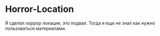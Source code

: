 # Horror-Location
Я сделал хоррор локация, это подвал. Тогда я еще не знал как нужно пользоваться материалами.

